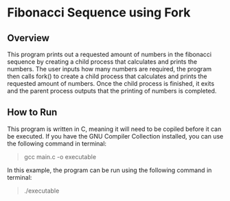 # Fibonacci Sequence using Fork

## Overview 
This program prints out a requested amount of numbers in the fibonacci sequence by creating a child process that calculates and prints the numbers. The user inputs how many numbers are required, the program then calls fork() to create a child process that calculates and prints the requested amount of numbers. Once the child process is finished, it exits and the parent process outputs that the printing of numbers is completed. 

## How to Run
This program is written in C, meaning it will need to be copiled before it can be executed. If you have the GNU Compiler Collection installed, you can use the following command in terminal: 
> gcc main.c -o executable

In this example, the program can be run using the following command in terminal: 
> ./executable
